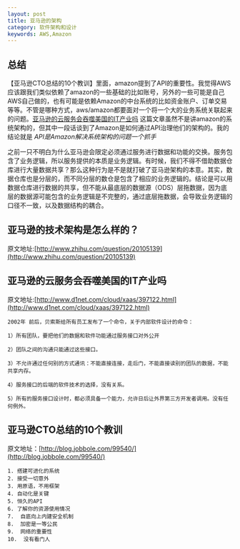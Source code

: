 ```yaml
---
layout: post
title: 亚马逊的架构
category: 软件架构和设计
keywords: AWS,Amazon
---
```


## 总结
【亚马逊CTO总结的10个教训】里面，amazon提到了API的重要性。我觉得AWS应该跟我们类似依赖了amazon的一些基础的比如账号，另外的一些可能是自己AWS自己做的，也有可能是依赖Amazon的中台系统的比如资金账户、订单交易等等。不管是哪种方式，aws/amazon都要面对一个将一个大的业务系统关联起来的问题。[亚马逊的云服务会吞噬美国的IT产业吗](http://www.d1net.com/cloud/xaas/397122.html) 这篇文章虽然不是讲amazon的系统架构的，但其中一段话谈到了Amazon是如何通过API治理他们的架构的。我的结论就是 *API是Amazon解决系统架构的问题一个抓手*


之前一只不明白为什么亚马逊会限定必须通过服务进行数据和功能的交换。服务包含了业务逻辑，所以服务提供的本质是业务逻辑。有时候，我们不得不借助数据仓库进行大量数据共享？那么这种行为是不是就打破了亚马逊架构的本意。其实，数据仓库也是分层的，而不同分层的数仓是包含了相应的业务逻辑的。结论是可以用数据仓库进行数据的共享，但不能从最底层的数据源（ODS）层拖数据，因为底层的数据源可能包含的业务逻辑是不完整的，通过底层拖数据，会导致业务逻辑的口径不一致，以及数据结构的耦合。


## 亚马逊的技术架构是怎么样的？

原文地址:[http://www.zhihu.com/question/20105139](http://www.zhihu.com/question/20105139)


## 亚马逊的云服务会吞噬美国的IT产业吗

原文地址:[http://www.d1net.com/cloud/xaas/397122.html](http://www.d1net.com/cloud/xaas/397122.html)

	2002年 前后，贝索斯给所有员工发布了一个命令，关于内部软件设计的命令：

	1）所有团队，要把他们的数据和软件功能通过服务接口对外公开

	2）团队之间的沟通只能通过这些接口。

	3）不允许通过任何别的方式通讯：不能直接连接，走后门，不能直接读别的团队的数据，不能共享内存。

	4）服务接口的后端的软件技术的选择，没有关系。

	5）所有的服务接口设计时，都必须具备一个能力，允许日后让外界第三方开发者调用。没有任何例外。
	

## 亚马逊CTO总结的10个教训
原文地址：[http://blog.jobbole.com/99540/](http://blog.jobbole.com/99540/)

	1. 搭建可进化的系统
	2. 接受一切意外
	3. 用原语，不用框架
	4. 自动化是关键
	5. 恒久的API
	6. 了解你的资源使用情况
	7.  自底向上内建安全机制
	8.  加密是一等公民
	9.  网络的重要性
	10.  没有看门人


